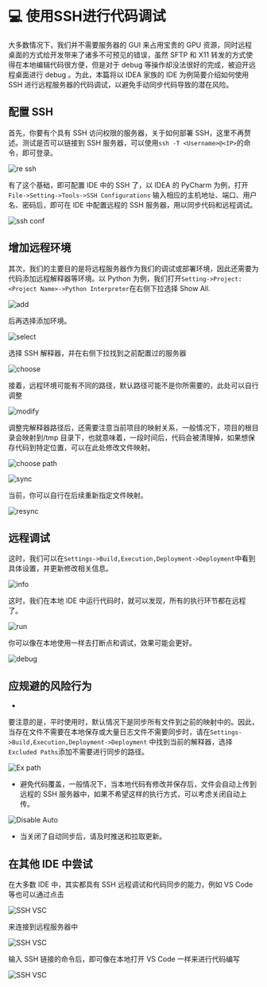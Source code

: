 # :computer: 使用SSH进行代码调试

大多数情况下，我们并不需要服务器的 GUI 来占用宝贵的 GPU 资源，同时远程桌面的方式给开发带来了诸多不可预见的错误，虽然 SFTP 和
X11 转发的方式使得在本地编辑代码很方便，但是对于 debug 等操作却没法很好的完成，被迫开远程桌面进行 debug 。为此，本篇将以
IDEA 家族的 IDE 为例简要介绍如何使用 SSH 进行远程服务器的代码调试，以避免手动同步代码导致的潜在风险。

## 配置 SSH

首先，你要有个具有 SSH 访问权限的服务器，关于如何部署 SSH，这里不再赘述。测试是否可以链接到 SSH
服务器，可以使用`ssh -T <Username>@<IP>`的命令，即可登录。

![re ssh](https://raw.githubusercontent.com/Waynehfut/blog/img/img20210915164533.png)

有了这个基础，即可配置 IDE 中的 SSH 了，以 IDEA 的 PyCharm 为例，打开`File->Setting->Tools->SSH Configurations`
输入相应的主机地址、端口、用户名、密码后，即可在 IDE 中配置远程的 SSH 服务器，用以同步代码和远程调试。

![ssh conf](https://raw.githubusercontent.com/Waynehfut/blog/img/img20210915164347.png)

## 增加远程环境

其次，我们的主要目的是将远程服务器作为我们的调试或部署环境，因此还需要为代码添加远程解释器等环境。以 Python
为例，我们打开`Setting->Project:<Project Name>->Python Interpreter`在右侧下拉选择 Show All.

![add](https://raw.githubusercontent.com/Waynehfut/blog/img/img20210915165246.png)

后再选择添加环境。

![select](https://raw.githubusercontent.com/Waynehfut/blog/img/img20210915165327.png)

选择 SSH 解释器，并在右侧下拉找到之前配置过的服务器

![choose](https://raw.githubusercontent.com/Waynehfut/blog/img/img20210915165409.png)

接着，远程环境可能有不同的路径，默认路径可能不是你所需要的，此处可以自行调整

![modify](https://raw.githubusercontent.com/Waynehfut/blog/img/img20210915165522.png)

调整完解释器路径后，还需要注意当前项目的映射关系，一般情况下，项目的根目录会映射到/tmp
目录下，也就意味着，一段时间后，代码会被清理掉，如果想保存代码到特定位置，可以在此处修改文件映射。

![choose path](https://raw.githubusercontent.com/Waynehfut/blog/img/img20210915165651.png)

![sync](https://raw.githubusercontent.com/Waynehfut/blog/img/img20210915165849.png)

当前，你可以自行在后续重新指定文件映射。

![resync](https://raw.githubusercontent.com/Waynehfut/blog/img/img20210915165931.png)

## 远程调试

这时，我们可以在`Settings->Build,Execution,Deployment->Deployment`中看到具体设置，并更新修改相关信息。

![info](https://raw.githubusercontent.com/Waynehfut/blog/img/img20210915170056.png)

这时，我们在本地 IDE 中运行代码时，就可以发现，所有的执行环节都在远程了。

![run](https://raw.githubusercontent.com/Waynehfut/blog/img/img20210915170408.png)

你可以像在本地使用一样去打断点和调试，效果可能会更好。

![debug](https://raw.githubusercontent.com/Waynehfut/blog/img/img20210915170500.png)

## 应规避的风险行为

-
要注意的是，平时使用时，默认情况下是同步所有文件到之前的映射中的。因此，当存在文件不需要在本地保存或大量日志文件不需要同步时，请在`Settings->Build,Execution,Deployment->Deployment`
中找到当前的解释器，选择`Excluded Paths`添加不需要进行同步的路径。

![Ex path](https://raw.githubusercontent.com/Waynehfut/blog/img/img20210915170623.png)

- 避免代码覆盖，一般情况下，当本地代码有修改并保存后，文件会自动上传到远程的 SSH 服务器中，如果不希望这样的执行方式，可以考虑关闭自动上传。

![Disable Auto](https://raw.githubusercontent.com/Waynehfut/blog/img/img20210915170737.png)

- 当关闭了自动同步后，请及时推送和拉取更新。

## 在其他 IDE 中尝试

在大多数 IDE 中，其实都具有 SSH 远程调试和代码同步的能力，例如 VS Code 等也可以通过点击

![SSH VSC](https://raw.githubusercontent.com/Waynehfut/blog/img/img20210915171048.png)

来连接到远程服务器中

![SSH VSC](https://raw.githubusercontent.com/Waynehfut/blog/img/img20210915171121.png)

输入 SSH 链接的命令后，即可像在本地打开 VS Code 一样来进行代码编写

![SSH VSC](https://raw.githubusercontent.com/Waynehfut/blog/img/img20210915171241.png)
